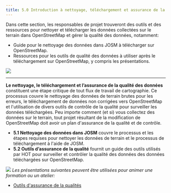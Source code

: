 ```yaml
---
title: 5.0 Introduction à nettoyage, téléchargement et assurance de la qualité des donnée
---
```


Dans cette section, les responsables de projet trouveront des outils et des ressources pour nettoyer et télécharger les données collectées sur le terrain dans OpenStreetMap et gérer la qualité des données, notamment:

*  Guide pour le nettoyage des données dans JOSM à télécharger sur OpenStreetMap. 
*  Ressources pour les outils de qualité des données à utiliser après le téléchargement sur OpenStreetMap, y compris les présentations.

![](/images/digitization-and-editing/DSC03241.jpg)

***

**Le nettoyage, le téléchargement et l’assurance de la qualité des données** constituent une étape critique de tout flux de travail de cartographie. Ce processus couvre le nettoyage des données de terrain brutes pour les erreurs, le téléchargement de données non corrigées vers OpenStreetMap et l'utilisation de divers outils de contrôle de la qualité pour surveiller les données téléchargées. Peu importe comment (et si) vous collectez des données sur le terrain, tout projet résultant de la modification de OpenStreetMap doit avoir un plan d'assurance de la qualité et de contrôle. 
	 	 	 	
* **5.1 Nettoyage des données dans JOSM** couvre le processus et les étapes requises pour nettoyer les données de terrain et le processus de téléchargement à l'aide de JOSM. 	 	 	 
* **5.2 Outils d’assurance de la qualité** fournit un guide des outils utilisés par HOT pour surveiller et contrôler la qualité des données des données téléchargées sur OpenStreetMap. 

![](/images/training_presentations_wide.PNG)
*Les présentations suivantes peuvent être utilisées pour animer une formation ou un atelier:*
	 	 	 	
*  [Outils d'assurance de la qualités](https://docs.google.com/presentation/d/1mn0ahFOCiz9DhrWmYFt1nrC25c7WQjODvXG6pTRJ-Jo/edit?usp=sharing)
